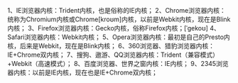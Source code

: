 1、IE浏览器内核：Trident内核，也是俗称的IE内核；
2、Chrome浏览器内核：统称为Chromium内核或Chrome[kroʊm]内核，以前是Webkit内核，现在是Blink内核；
3、Firefox浏览器内核：Gecko内核，俗称Firefox内核；[ˈɡekoʊ]
4、Safari浏览器内核：Webkit内核；
5、Opera浏览器内核：最初是自己的Presto内核，后来是Webkit，现在是Blink内核；
6、360浏览器、猎豹浏览器内核：IE+Chrome双内核；
7、搜狗、遨游、QQ浏览器内核：Trident（兼容模式）+Webkit（高速模式）；
8、百度浏览器、世界之窗内核：IE内核；
9、2345浏览器内核：以前是IE内核，现在也是IE+Chrome双内核；